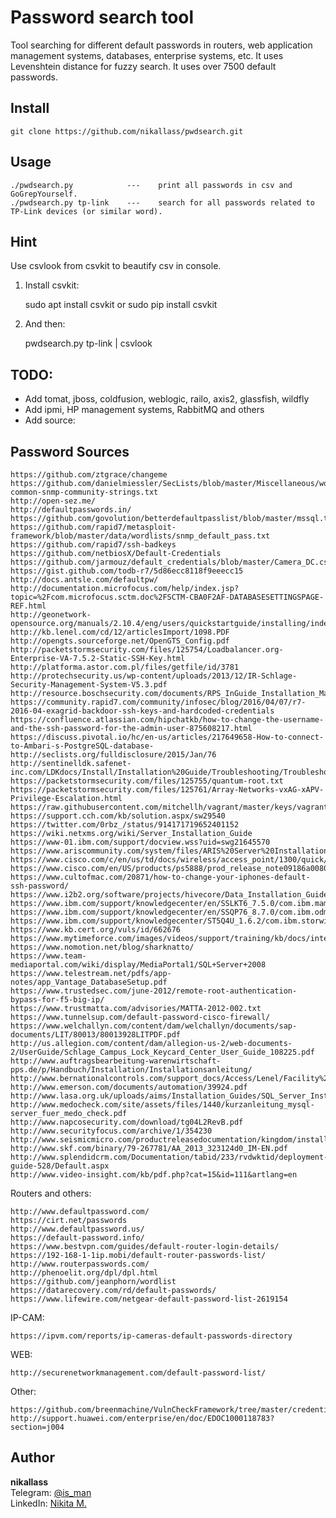 # Password search tool
Tool searching for different default passwords in routers, web application management systems, databases, enterprise systems, etc. It uses Levenshtein distance for fuzzy search. It uses over 7500 default passwords.

## Install
    git clone https://github.com/nikallass/pwdsearch.git

## Usage
    ./pwdsearch.py            ---    print all passwords in csv and GoGrepYourself.
    ./pwdsearch.py tp-link    ---    search for all passwords related to TP-Link devices (or similar word).

## Hint
Use csvlook from csvkit to beautify csv in console.

1) Install csvkit:
    
    sudo apt install csvkit
    or
    sudo pip install csvkit

2) And then: 
    
    pwdsearch.py tp-link | csvlook


## TODO:
* Add tomat, jboss, coldfusion, weblogic, railo, axis2, glassfish, wildfly
* Add ipmi, HP management systems, RabbitMQ and others
* Add source:


## Password Sources
    https://github.com/ztgrace/changeme
    https://github.com/danielmiessler/SecLists/blob/master/Miscellaneous/wordlist-common-snmp-community-strings.txt
    http://open-sez.me/
    http://defaultpasswords.in/
    https://github.com/govolution/betterdefaultpasslist/blob/master/mssql.txt
    https://github.com/rapid7/metasploit-framework/blob/master/data/wordlists/snmp_default_pass.txt
    https://github.com/rapid7/ssh-badkeys
    https://github.com/netbiosX/Default-Credentials
    https://github.com/jarmouz/default_credentials/blob/master/Camera_DC.csv
    https://gist.github.com/todb-r7/5d86ecc8118f9eeecc15
    http://docs.antsle.com/defaultpw/
    http://documentation.microfocus.com/help/index.jsp?topic=%2Fcom.microfocus.sctm.doc%2FSCTM-CBA0F2AF-DATABASESETTINGSPAGE-REF.html
    http://geonetwork-opensource.org/manuals/2.10.4/eng/users/quickstartguide/installing/index.html
    http://kb.lenel.com/cd/12/articlesImport/1098.PDF
    http://opengts.sourceforge.net/OpenGTS_Config.pdf
    http://packetstormsecurity.com/files/125754/Loadbalancer.org-Enterprise-VA-7.5.2-Static-SSH-Key.html
    http://platforma.astor.com.pl/files/getfile/id/3781
    http://protechsecurity.us/wp-content/uploads/2013/12/IR-Schlage-Security-Management-System-V5.3.pdf
    http://resource.boschsecurity.com/documents/RPS_InGuide_Installation_Manual_enUS_2596022155.pdf
    https://community.rapid7.com/community/infosec/blog/2016/04/07/r7-2016-04-exagrid-backdoor-ssh-keys-and-hardcoded-credentials
    https://confluence.atlassian.com/hipchatkb/how-to-change-the-username-and-the-ssh-password-for-the-admin-user-875608217.html
    https://discuss.pivotal.io/hc/en-us/articles/217649658-How-to-connect-to-Ambari-s-PostgreSQL-database-
    http://seclists.org/fulldisclosure/2015/Jan/76
    http://sentinelldk.safenet-inc.com/LDKdocs/Install/Installation%20Guide/Troubleshooting/Troubleshooting.htm
    https://packetstormsecurity.com/files/125755/quantum-root.txt
    https://packetstormsecurity.com/files/125761/Array-Networks-vxAG-xAPV-Privilege-Escalation.html
    https://raw.githubusercontent.com/mitchellh/vagrant/master/keys/vagrant
    https://support.cch.com/kb/solution.aspx/sw29540
    https://twitter.com/0rbz_/status/914171719652401152
    https://wiki.netxms.org/wiki/Server_Installation_Guide
    https://www-01.ibm.com/support/docview.wss?uid=swg21645570
    https://www.ariscommunity.com/system/files/ARIS%20Server%20Installation%20and%20Administration%20Guide_0_0.pdf
    https://www.cisco.com/c/en/us/td/docs/wireless/access_point/1300/quick/guide/br13qsg.html
    https://www.cisco.com/en/US/products/ps5888/prod_release_note09186a0080237333.html
    https://www.cultofmac.com/20871/how-to-change-your-iphones-default-ssh-password/
    https://www.i2b2.org/software/projects/hivecore/Data_Installation_Guide_13.pdf
    https://www.ibm.com/support/knowledgecenter/en/SSLKT6_7.5.0/com.ibm.mam.doc/install_was/t_ccmdb_manconfigfoundinst.html
    https://www.ibm.com/support/knowledgecenter/en/SSQP76_8.7.0/com.ibm.odm.distrib.config.was/config_ds_res_was/tsk_was_before_res_config.html
    https://www.ibm.com/support/knowledgecenter/ST5Q4U_1.6.2/com.ibm.storwize.v7000.unified.162.doc/ifs_132_changedefaultpasswords11142011.html
    https://www.kb.cert.org/vuls/id/662676
    https://www.mytimeforce.com/images/videos/support/training/kb/docs/internal/support/time/TIMEFORCE1Migration.pdf
    https://www.nomotion.net/blog/sharknatto/
    https://www.team-mediaportal.com/wiki/display/MediaPortal1/SQL+Server+2008
    https://www.telestream.net/pdfs/app-notes/app_Vantage_DatabaseSetup.pdf
    https://www.trustedsec.com/june-2012/remote-root-authentication-bypass-for-f5-big-ip/
    https://www.trustmatta.com/advisories/MATTA-2012-002.txt
    https://www.tunnelsup.com/default-password-cisco-firewall/
    https://www.welchallyn.com/content/dam/welchallyn/documents/sap-documents/LIT/80013/80013928LITPDF.pdf
    http://us.allegion.com/content/dam/allegion-us-2/web-documents-2/UserGuide/Schlage_Campus_Lock_Keycard_Center_User_Guide_108225.pdf
    http://www.auftragsbearbeitung-warenwirtschaft-pps.de/p/Handbuch/Installation/Installationsanleitung/
    http://www.bernationalcontrols.com/support_docs/Access/Lenel/Facility%20Commander%20Wnx%207.7%20User%20Manual.pdf
    http://www.emerson.com/documents/automation/39924.pdf
    http://www.lasa.org.uk/uploads/aims/Installation_Guides/SQL_Server_Installation_Guide.pdf
    http://www.medocheck.com/site/assets/files/1440/kurzanleitung_mysql-server_fuer_medo_check.pdf
    http://www.napcosecurity.com/download/tg04L2RevB.pdf
    http://www.securityfocus.com/archive/1/354230
    http://www.seismicmicro.com/productreleasedocumentation/kingdom/installationguide.pdf
    http://www.skf.com/binary/79-267781/AA_2013_323124d0_IM-EN.pdf
    http://www.splendidcrm.com/Documentation/tabid/233/rvdwktid/deployment-guide-528/Default.aspx
    http://www.video-insight.com/kb/pdf.php?cat=15&id=111&artlang=en

Routers and others:

    http://www.defaultpassword.com/
    https://cirt.net/passwords
    http://www.defaultpassword.us/
    https://default-password.info/
    https://www.bestvpn.com/guides/default-router-login-details/
    https://192-168-1-1ip.mobi/default-router-passwords-list/
    http://www.routerpasswords.com/
    http://phenoelit.org/dpl/dpl.html
    https://github.com/jeanphorn/wordlist
    https://datarecovery.com/rd/default-passwords/
    https://www.lifewire.com/netgear-default-password-list-2619154

IP-CAM:
    
    https://ipvm.com/reports/ip-cameras-default-passwords-directory

WEB:
    
    http://securenetworkmanagement.com/default-password-list/

Other:

    
    https://github.com/breenmachine/VulnCheckFramework/tree/master/credentialDatabase
    http://support.huawei.com/enterprise/en/doc/EDOC1000118783?section=j004



## Author
**nikallass**
<br>Telegram: [@is_man](https://t.me/is_man)
<br>LinkedIn: [Nikita M.](https://linkedin.com/in/mednikand)